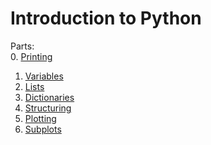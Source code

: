 # Introduction to Python

Parts:<br>
0. [Printing](./00_printing.py)<br>
1. [Variables](./01_variables.py)<br>
2. [Lists](./02_lists.py)<br>
3. [Dictionaries](./03_dicts.py)<br>
4. [Structuring](./04_code_structure.py)<br>
5. [Plotting](./05_plotting.py)<br>
6. [Subplots](./06_sub_plots.py)<br>

